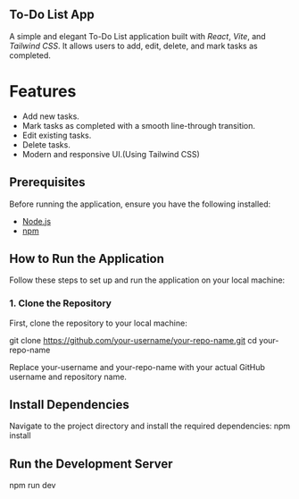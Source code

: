 ## To-Do List App
A simple and elegant To-Do List application built with *React*, *Vite*, and *Tailwind CSS*. It allows users to add, edit, delete, and mark tasks as completed.

# Features
- Add new tasks.
- Mark tasks as completed with a smooth line-through transition.
- Edit existing tasks.
- Delete tasks.
- Modern and responsive UI.(Using Tailwind CSS)

## Prerequisites

Before running the application, ensure you have the following installed:

- [Node.js](https://nodejs.org/) 
- [npm](https://www.npmjs.com/) 

## How to Run the Application

Follow these steps to set up and run the application on your local machine:

### 1. Clone the Repository

First, clone the repository to your local machine:

git clone https://github.com/your-username/your-repo-name.git
cd your-repo-name

Replace your-username and your-repo-name with your actual GitHub username and repository name.

##  Install Dependencies
Navigate to the project directory and install the required dependencies:
npm install


## Run the Development Server
npm run dev